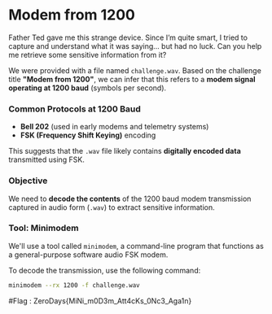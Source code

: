# Modem from 1200

Father Ted gave me this strange device. Since I’m quite smart, I tried to capture and understand what it was saying... but had no luck. Can you help me retrieve some sensitive information from it?

We were provided with a file named `challenge.wav`. Based on the challenge title **"Modem from 1200"**, we can infer that this refers to a **modem signal operating at 1200 baud** (symbols per second).

### Common Protocols at 1200 Baud

- **Bell 202** (used in early modems and telemetry systems)
- **FSK (Frequency Shift Keying)** encoding

This suggests that the `.wav` file likely contains **digitally encoded data** transmitted using FSK.

### Objective

We need to **decode the contents** of the 1200 baud modem transmission captured in audio form (`.wav`) to extract sensitive information.

### Tool: Minimodem

We'll use a tool called `minimodem`, a command-line program that functions as a general-purpose software audio FSK modem.

To decode the transmission, use the following command:

```bash
minimodem --rx 1200 -f challenge.wav
```
#Flag : ZeroDays{MiNi_m0D3m_Att4cKs_0Nc3_Aga1n}
